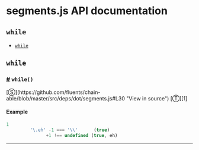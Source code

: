 # segments.js API documentation

<!-- div class="toc-container" -->

<!-- div -->

## `while`
* <a href="#while">`while`</a>

<!-- /div -->

<!-- /div -->

<!-- div class="doc-container" -->

<!-- div -->

## `while`

<!-- div -->

<h3 id="while"><a href="#while">#</a>&nbsp;<code>while()</code></h3>
[&#x24C8;](https://github.com/fluents/chain-able/blob/master/src/deps/dot/segments.js#L30 "View in source") [&#x24C9;][1]



#### Example
```js
1
         '\.eh' -1 === '\\'      (true)
               +1 !== undefined (true, eh)
```
---

<!-- /div -->

<!-- /div -->

<!-- /div -->

 [1]: #while "Jump back to the TOC."
